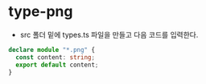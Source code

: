 # type-png

- src 폴더 밑에 types.ts 파일을 만들고 다음 코드를 입력한다.

```typescript
declare module "*.png" {
  const content: string;
  export default content;
}
```
